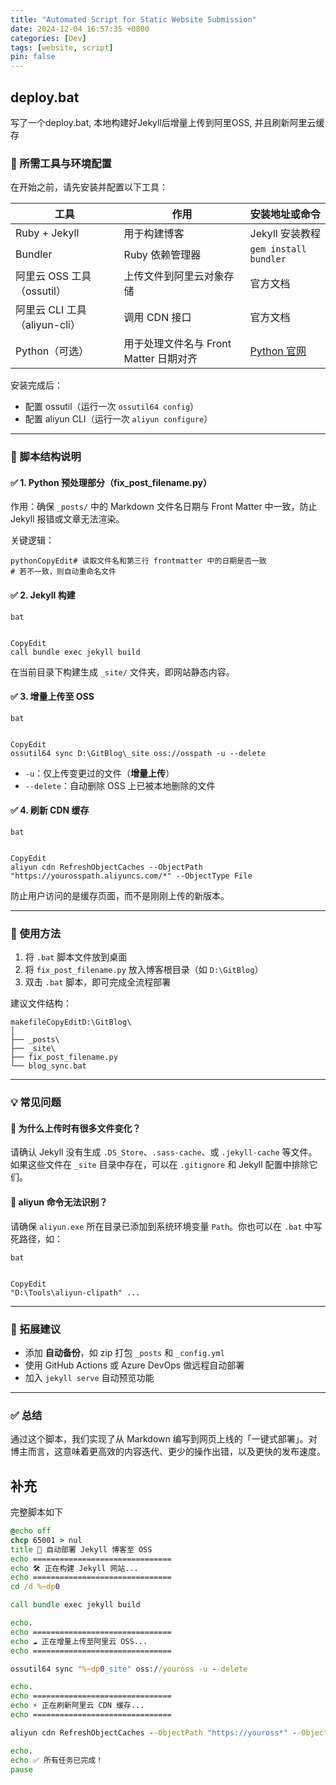 ```yaml
---
title: "Automated Script for Static Website Submission"
date: 2024-12-04 16:57:35 +0800
categories: [Dev]
tags: [website, script]
pin: false
---
```


## deploy.bat

写了一个deploy.bat, 本地构建好Jekyll后增量上传到阿里OSS, 并且刷新阿里云缓存

### 🧩 所需工具与环境配置

在开始之前，请先安装并配置以下工具：

| 工具                          | 作用                                   | 安装地址或命令                                   |
| ----------------------------- | -------------------------------------- | ------------------------------------------------ |
| Ruby + Jekyll                 | 用于构建博客                           | Jekyll 安装教程                                  |
| Bundler                       | Ruby 依赖管理器                        | `gem install bundler`                            |
| 阿里云 OSS 工具（ossutil）    | 上传文件到阿里云对象存储               | 官方文档                                         |
| 阿里云 CLI 工具（aliyun-cli） | 调用 CDN 接口                          | 官方文档                                         |
| Python（可选）                | 用于处理文件名与 Front Matter 日期对齐 | [Python 官网](https://www.python.org/downloads/) |

安装完成后：

- 配置 ossutil（运行一次 `ossutil64 config`）
- 配置 aliyun CLI（运行一次 `aliyun configure`）

------

### 📝 脚本结构说明

#### ✅ 1. Python 预处理部分（fix_post_filename.py）

作用：确保 `_posts/` 中的 Markdown 文件名日期与 Front Matter 中一致，防止 Jekyll 报错或文章无法渲染。

关键逻辑：

```
pythonCopyEdit# 读取文件名和第三行 frontmatter 中的日期是否一致
# 若不一致，则自动重命名文件
```

#### ✅ 2. Jekyll 构建

```
bat


CopyEdit
call bundle exec jekyll build
```

在当前目录下构建生成 `_site/` 文件夹，即网站静态内容。

#### ✅ 3. 增量上传至 OSS

```
bat


CopyEdit
ossutil64 sync D:\GitBlog\_site oss://osspath -u --delete
```

- `-u`：仅上传变更过的文件（**增量上传**）
- `--delete`：自动删除 OSS 上已被本地删除的文件

#### ✅ 4. 刷新 CDN 缓存

```
bat


CopyEdit
aliyun cdn RefreshObjectCaches --ObjectPath "https://yourosspath.aliyuncs.com/*" --ObjectType File
```

防止用户访问的是缓存页面，而不是刚刚上传的新版本。

------

### 🎯 使用方法

1. 将 `.bat` 脚本文件放到桌面
2. 将 `fix_post_filename.py` 放入博客根目录（如 `D:\GitBlog`）
3. 双击 `.bat` 脚本，即可完成全流程部署

建议文件结构：

```
makefileCopyEditD:\GitBlog\
│
├── _posts\
├── _site\
├── fix_post_filename.py
└── blog_sync.bat
```

------

### 💡 常见问题

#### 📌 为什么上传时有很多文件变化？

请确认 Jekyll 没有生成 `.DS_Store`、`.sass-cache`、或 `.jekyll-cache` 等文件。如果这些文件在 `_site` 目录中存在，可以在 `.gitignore` 和 Jekyll 配置中排除它们。

#### 📌 aliyun 命令无法识别？

请确保 `aliyun.exe` 所在目录已添加到系统环境变量 `Path`。你也可以在 `.bat` 中写死路径，如：

```
bat


CopyEdit
"D:\Tools\aliyun-clipath" ...
```

------

### 🧭 拓展建议

- 添加 **自动备份**，如 zip 打包 `_posts` 和 `_config.yml`
- 使用 GitHub Actions 或 Azure DevOps 做远程自动部署
- 加入 `jekyll serve` 自动预览功能

------

### ✅ 总结

通过这个脚本，我们实现了从 Markdown 编写到网页上线的「一键式部署」。对博主而言，这意味着更高效的内容迭代、更少的操作出错，以及更快的发布速度。

## 补充

完整脚本如下

```bat
@echo off
chcp 65001 > nul
title 🚀 自动部署 Jekyll 博客至 OSS
echo ===============================
echo 🛠️ 正在构建 Jekyll 网站...
echo ===============================
cd /d %~dp0

call bundle exec jekyll build

echo.
echo ===============================
echo ☁️ 正在增量上传至阿里云 OSS...
echo ===============================

ossutil64 sync "%~dp0_site" oss://youross -u --delete

echo.
echo ===============================
echo ⚡ 正在刷新阿里云 CDN 缓存...
echo ===============================

aliyun cdn RefreshObjectCaches --ObjectPath "https://youross*" --ObjectType File

echo.
echo ✅ 所有任务已完成！
pause

```

